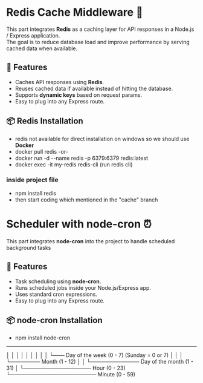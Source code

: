 # Redis Cache Middleware 📝

This part integrates **Redis** as a caching layer for API responses in a Node.js / Express application.  
The goal is to reduce database load and improve performance by serving cached data when available.  

## 🚀 Features
- Caches API responses using **Redis**.  
- Reuses cached data if available instead of hitting the database.  
- Supports **dynamic keys** based on request params.  
- Easy to plug into any Express route.  

## 📦 Redis Installation
- redis not available for direct installation on windows so we should use **Docker**
- docker pull redis -or-
- docker run -d --name redis -p 6379:6379 redis:latest
- docker exec -it my-redis redis-cli (run redis cli)

### inside project file
- npm install redis
- then start coding which mentioned in the "cache" branch

# Scheduler with node-cron ⏰

This part integrates **node-cron** into the project to handle scheduled background tasks

## 🚀 Features
- Task scheduling using **node-cron**.
- Runs scheduled jobs inside your Node.js/Express app.
- Uses standard cron expressions.  
- Easy to plug into any Express route.  

## 📦 node-cron Installation
- npm install node-cron

*    *    *    *    *
│    │    │    │    │
│    │    │    │    └─── Day of the week (0 - 7) (Sunday = 0 or 7)
│    │    │    └──────── Month (1 - 12)
│    │    └───────────── Day of the month (1 - 31)
│    └────────────────── Hour (0 - 23)
└─────────────────────── Minute (0 - 59)



